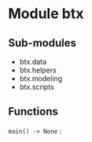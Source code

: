 Module btx
==========

Sub-modules
-----------
* btx.data
* btx.helpers
* btx.modeling
* btx.scripts

Functions
---------

`main() ‑> None`
: